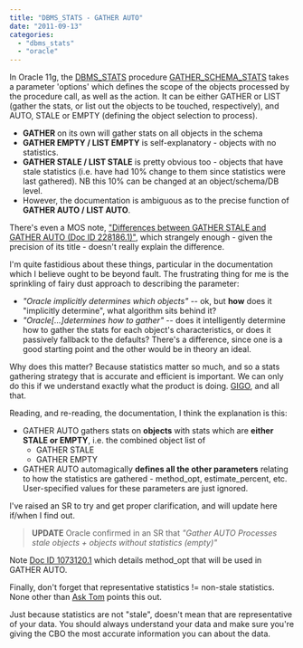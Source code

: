 ```yaml
---
title: "DBMS_STATS - GATHER AUTO"
date: "2011-09-13"
categories: 
  - "dbms_stats"
  - "oracle"
---
```


In Oracle 11g, the [DBMS\_STATS](http://download.oracle.com/docs/cd/B28359_01/appdev.111/b28419/d_stats.htm) procedure [GATHER\_SCHEMA\_STATS](http://download.oracle.com/docs/cd/B28359_01/appdev.111/b28419/d_stats.htm#BEIBJJHC) takes a parameter 'options' which defines the scope of the objects processed by the procedure call, as well as the action. It can be either GATHER or LIST (gather the stats, or list out the objects to be touched, respectively), and AUTO, STALE or EMPTY (defining the object selection to process).

- **GATHER** on its own will gather stats on all objects in the schema
- **GATHER EMPTY / LIST EMPTY** is self-explanatory - objects with no statistics.
- **GATHER STALE / LIST STALE** is pretty obvious too - objects that have stale statistics (i.e. have had 10% change to them since statistics were last gathered). NB this 10% can be changed at an object/schema/DB level.
- However, the documentation is ambiguous as to the precise function of **GATHER AUTO / LIST AUTO**.

There's even a MOS note, ["Differences between GATHER STALE and GATHER AUTO (Doc ID 228186.1)"](https://supporthtml.oracle.com/ep/faces/secure/km/DocumentDisplay.jspx?id=228186.1), which strangely enough - given the precision of its title - doesn't really explain the difference.

I'm quite fastidious about these things, particular in the documentation which I believe ought to be beyond fault. The frustrating thing for me is the sprinkling of fairy dust approach to describing the parameter:

- _"Oracle implicitly determines which objects"_ -- ok, but **how** does it "implicitly determine", what algorithm sits behind it?
- _"Oracle\[...\]determines how to gather"_ -- does it intelligently determine how to gather the stats for each object's characteristics, or does it passively fallback to the defaults? There's a difference, since one is a good starting point and the other would be in theory an ideal.

Why does this matter? Because statistics matter so much, and so a stats gathering strategy that is accurate and efficient is important. We can only do this if we understand exactly what the product is doing. [GIGO](http://en.wikipedia.org/wiki/Garbage_In,_Garbage_Out), and all that.

Reading, and re-reading, the documentation, I think the explanation is this:

- GATHER AUTO gathers stats on **objects** with stats which are **either STALE or EMPTY**, i.e. the combined object list of
    - GATHER STALE
    - GATHER EMPTY
- GATHER AUTO automagically **defines all the other parameters** relating to how the statistics are gathered - method\_opt, estimate\_percent, etc. User-specified values for these parameters are just ignored.

I've raised an SR to try and get proper clarification, and will update here if/when I find out.

> **UPDATE** Oracle confirmed in an SR that _"Gather AUTO Processes stale objects + objects without statistics (empty)"_

Note [Doc ID 1073120.1](https://supporthtml.oracle.com/ep/faces/secure/km/DocumentDisplay.jspx?id=1073120.1&h=Y) which details method\_opt that will be used in GATHER AUTO.

Finally, don't forget that representative statistics != non-stale statistics. None other than [Ask Tom](http://asktom.oracle.com/pls/asktom/f?p=100:11:0::::P11_QUESTION_ID:2453570168793#tom1970996900346518558) points this out.

Just because statistics are not "stale", doesn't mean that are representative of your data. You should always understand your data and make sure you're giving the CBO the most accurate information you can about the data.
